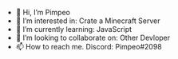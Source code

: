 - 👋 Hi, I’m Pimpeo
- 👀 I’m interested in: Crate a Minecraft Server
- 🌱 I’m currently learning: JavaScript
- 💞️ I’m looking to collaborate on: Other Devloper
- 📫 How to reach me. Discord: Pimpeo#2098
